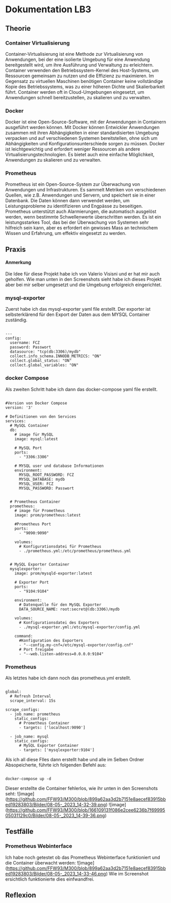 # Dokumentation LB3

## Theorie

### Container Virtualisierung

Container-Virtualisierung ist eine Methode zur Virtualisierung von Anwendungen, bei der eine isolierte Umgebung für eine Anwendung bereitgestellt wird, um ihre Ausführung und Verwaltung zu erleichtern. Container verwenden den Betriebssystem-Kernel des Host-Systems, um Ressourcen gemeinsam zu nutzen und die Effizienz zu maximieren. Im Gegensatz zu virtuellen Maschinen benötigen Container keine vollständige Kopie des Betriebssystems, was zu einer höheren Dichte und Skalierbarkeit führt. Container werden oft in Cloud-Umgebungen eingesetzt, um Anwendungen schnell bereitzustellen, zu skalieren und zu verwalten.

### Docker

Docker ist eine Open-Source-Software, mit der Anwendungen in Containern ausgeführt werden können. Mit Docker können Entwickler Anwendungen zusammen mit ihren Abhängigkeiten in einer standardisierten Umgebung verpacken und auf verschiedenen Systemen bereitstellen, ohne sich um Abhängigkeiten und Konfigurationsunterschiede sorgen zu müssen. Docker ist leichtgewichtig und erfordert weniger Ressourcen als andere Virtualisierungstechnologien. Es bietet auch eine einfache Möglichkeit, Anwendungen zu skalieren und zu verwalten.

### Prometheus

Prometheus ist ein Open-Source-System zur Überwachung von Anwendungen und Infrastrukturen. Es sammelt Metriken von verschiedenen Quellen, wie z.B. Anwendungen und Servern, und speichert sie in einer Datenbank. Die Daten können dann verwendet werden, um Leistungsprobleme zu identifizieren und Engpässe zu beseitigen. Prometheus unterstützt auch Alarmierungen, die automatisch ausgelöst werden, wenn bestimmte Schwellenwerte überschritten werden. Es ist ein leistungsstarkes Tool, das bei der Überwachung von Systemen sehr hilfreich sein kann, aber es erfordert ein gewisses Mass an technischem Wissen und Erfahrung, um effektiv eingesetzt zu werden.

## Praxis

#### Anmerkung

Die Idee für diese Projekt habe ich von Valerio Visisni und er hat mir auch geholfen.
Wie man unten in den Screenshots sieht habe ich dieses Projekt aber bei mir selber umgesetzt und die Umgebung erfolgreich eingerichtet.

### mysql-exporter
Zuerst habe ich das mysql-exporter yaml file erstellt. Der exporter ist selbsterklärend für den Export der Daten aus dem MYSQL Container zuständig.
<pre><code>
---
config:
  username: FCZ
  password: Passwort
  datasource: "tcp(db:3306)/mydb"
  collect.info_schema.INNODB_METRICS: "ON"
  collect.global_status: "ON"
  collect.global_variables: "ON"
</code></pre>

### docker Compose

Als zweiten Schritt habe ich dann das docker-compose yaml file erstellt.
<pre><code>
#Version von Docker Compose
version: '3' 

# Definitionen von den Services
services:
  # MySQL Container
  db:
    # image für MySQL
    image: mysql:latest
    
    # MySQL Port
    ports:
      - "3306:3306"
      
    # MYSQL user und database Informationen  
    environment:
      MYSQL_ROOT_PASSWORD: FCZ
      MYSQL_DATABASE: mydb
      MYSQL_USER: FCZ
      MYSQL_PASSWORD: Passwort
      
      
  # Prometheus Container
  prometheus:
    # image für Prometheus
    image: prom/prometheus:latest
    
    #Prometheus Port
    ports:
      - "9090:9090"
      
    volumes:
      # Konfigurationsdatei für Prometheus
      - ./prometheus.yml:/etc/prometheus/prometheus.yml
  
  
  # MySQL Exporter Container
  mysqlexporter:
    image: prom/mysqld-exporter:latest
    
    # Exporter Port
    ports:
      - "9104:9104"
      
    environment:
      # Datenquelle für den MySQL Exporter
      DATA_SOURCE_NAME: root:secret@(db:3306)/mydb
      
    volumes:
      # Konfigurationsdatei des Exporters 
      - ./mysql-exporter.yml:/etc/mysql-exporter/config.yml
      
    command:
      #Konfiguration des Exporters
      - "--config.my-cnf=/etc/mysql-exporter/config.cnf"
      # Port freigabe
      - "--web.listen-address=0.0.0.0:9104"
</code></pre>

### Prometheus 

Als letztes habe ich dann noch das prometheus.yml erstellt.
<pre><code>
global:
  # Refresh Interval
  scrape_interval: 15s

scrape_configs:
  - job_name: prometheus
    static_configs:
      # Prometheus Container
      - targets: ['localhost:9090']

  - job_name: mysql
    static_configs:
      # MySQL Exporter Container 
      - targets: ['mysqlexporter:9104']
</code></pre>


Als ich all diese FIles dann erstellt habe und alle im Selben Ordner Absopeicherte, führte ich folgenden Befehl aus: 
<pre><code>
docker-compose up -d
</code></pre>

Dieser erstellte die Container fehlerlos, wie ihr unten in den Screenshots seht:
![image] (https://github.com/FFW93/M300/blob/899a62aa3d2b7151e8aecef83915bbed19283803/Bilder/08-05-_2023_14-32-39.png)
![image] (https://github.com/FFW93/M300/blob/166109131f086e2cee6236b7f6999505031129c0/Bilder/08-05-_2023_14-39-36.png)

## Testfälle

### Prometheus Webinterface

Ich habe noch getestet ob das Prometheus Webinterface funktioniert und die Container überwacht werden:
![image] (https://github.com/FFW93/M300/blob/899a62aa3d2b7151e8aecef83915bbed19283803/Bilder/08-05-_2023_14-33-46.png)
Wie im Screenshot ersichtlich funktionierte dies einfwandfrei.


## Reflexion